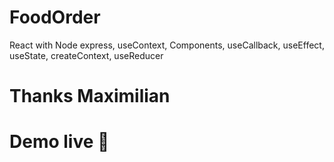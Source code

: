 # FoodOrder
React with Node express, useContext, Components, useCallback, useEffect, useState, createContext, useReducer

# Thanks Maximilian

# Demo live 🎉

